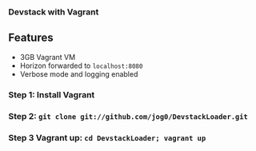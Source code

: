 ### Devstack with Vagrant

## Features

* 3GB Vagrant VM
* Horizon forwarded to `localhost:8080`
* Verbose mode and logging enabled

### Step 1: Install Vagrant

### Step 2: `git clone git://github.com/jog0/DevstackLoader.git`

### Step 3 Vagrant up: `cd DevstackLoader; vagrant up`
